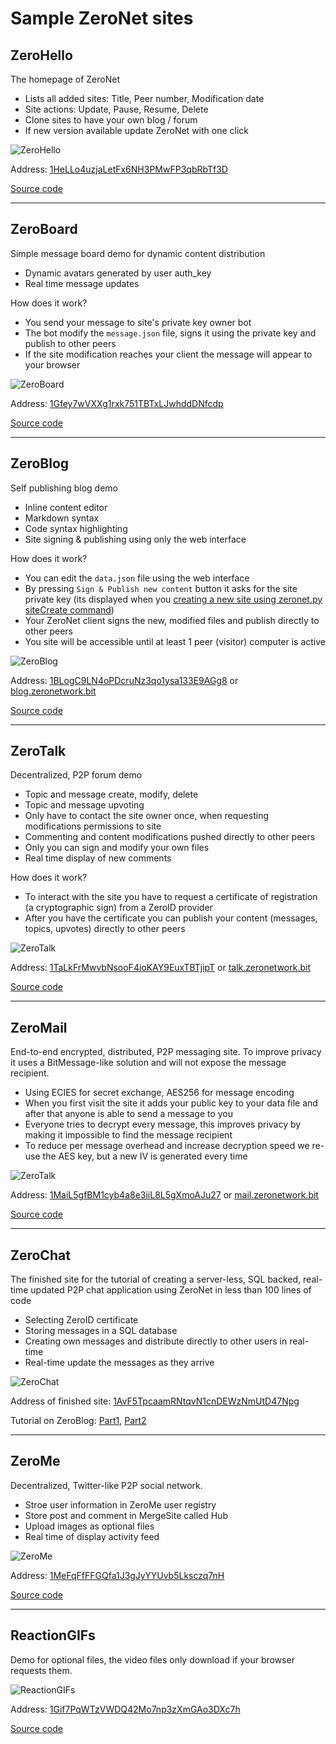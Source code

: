 # Sample ZeroNet sites

## ZeroHello

The homepage of ZeroNet

 - Lists all added sites: Title, Peer number, Modification date
 - Site actions: Update, Pause, Resume, Delete
 - Clone sites to have your own blog / forum
 - If new version available update ZeroNet with one click

![ZeroHello](/img/zerohello.png)

Address: [1HeLLo4uzjaLetFx6NH3PMwFP3qbRbTf3D](http://127.0.0.1:43110/1HeLLo4uzjaLetFx6NH3PMwFP3qbRbTf3D)

[Source code](https://github.com/HelloZeroNet/ZeroHello)

---

## ZeroBoard

Simple message board demo for dynamic content distribution

 - Dynamic avatars generated by user auth_key
 - Real time message updates

How does it work?

 - You send your message to site's private key owner bot
 - The bot modify the `message.json` file, signs it using the private key and publish to other peers
 - If the site modification reaches your client the message will appear to your browser

![ZeroBoard](/img/zeroboard.png)

Address: [1Gfey7wVXXg1rxk751TBTxLJwhddDNfcdp](http://127.0.0.1:43110/1Gfey7wVXXg1rxk751TBTxLJwhddDNfcdp)

[Source code](https://github.com/HelloZeroNet/ZeroBoard)


---

## ZeroBlog

Self publishing blog demo

 - Inline content editor
 - Markdown syntax
 - Code syntax highlighting
 - Site signing & publishing using only the web interface

How does it work?

 - You can edit the `data.json` file using the web interface
 - By pressing `Sign & Publish new content` button it asks for the site private key (its displayed when you [creating a new site using zeronet.py siteCreate command](create_new_site/))
 - Your ZeroNet client signs the new, modified files and publish directly to other peers
 - You site will be accessible until at least 1 peer (visitor) computer is active

![ZeroBlog](/img/zeroblog.png)

Address: [1BLogC9LN4oPDcruNz3qo1ysa133E9AGg8](http://127.0.0.1:43110/1BLogC9LN4oPDcruNz3qo1ysa133E9AGg8) or [blog.zeronetwork.bit](http://127.0.0.1:43110/blog.zeronetwork.bit)

[Source code](https://github.com/HelloZeroNet/ZeroBlog)


---

## ZeroTalk

Decentralized, P2P forum demo

 - Topic and message create, modify, delete
 - Topic and message upvoting
 - Only have to contact the site owner once, when requesting modifications permissions to site
 - Commenting and content modifications pushed directly to other peers
 - Only you can sign and modify your own files
 - Real time display of new comments

How does it work?

 - To interact with the site you have to request a certificate of registration (a cryptographic sign) from a ZeroID provider
 - After you have the certificate you can publish your content (messages, topics, upvotes) directly to other peers

![ZeroTalk](/img/zerotalk.png)

Address: [1TaLkFrMwvbNsooF4ioKAY9EuxTBTjipT](http://127.0.0.1:43110/1TaLkFrMwvbNsooF4ioKAY9EuxTBTjipT) or [talk.zeronetwork.bit](http://127.0.0.1:43110/talk.zeronetwork.bit)

[Source code](https://github.com/HelloZeroNet/ZeroTalk)

---

## ZeroMail

End-to-end encrypted, distributed, P2P messaging site. To improve privacy it uses a BitMessage-like solution and will not expose the message recipient.

 - Using ECIES for secret exchange, AES256 for message encoding
 - When you first visit the site it adds your public key to your data file and after that anyone is able to send a message to you
 - Everyone tries to decrypt every message, this improves privacy by making it impossible to find the message recipient
 - To reduce per message overhead and increase decryption speed we re-use the AES key, but a new IV is generated every time


![ZeroTalk](/img/zeromail.png)

Address: [1MaiL5gfBM1cyb4a8e3iiL8L5gXmoAJu27](http://127.0.0.1:43110/1MaiL5gfBM1cyb4a8e3iiL8L5gXmoAJu27) or [mail.zeronetwork.bit](http://127.0.0.1:43110/mail.zeronetwork.bit)

[Source code](https://github.com/HelloZeroNet/ZeroMail)

---

## ZeroChat

The finished site for the tutorial of creating a server-less, SQL backed, real-time updated P2P chat application using ZeroNet in less than 100 lines of code

 - Selecting ZeroID certificate
 - Storing messages in a SQL database
 - Creating own messages and distribute directly to other users in real-time
 - Real-time update the messages as they arrive

![ZeroChat](/img/zerochat.png)

Address of finished site: [1AvF5TpcaamRNtqvN1cnDEWzNmUtD47Npg](http://127.0.0.1:43110/1AvF5TpcaamRNtqvN1cnDEWzNmUtD47Npg)

Tutorial on ZeroBlog:
 [Part1](http://127.0.0.1:43110/Blog.ZeroNetwork.bit/?Post:43:ZeroNet+site+development+tutorial+1),
 [Part2](http://127.0.0.1:43110/Blog.ZeroNetwork.bit/?Post:46:ZeroNet+site+development+tutorial+2)

---

## ZeroMe

Decentralized, Twitter-like P2P social network.

 - Stroe user information in ZeroMe user registry
 - Store post and comment in MergeSite called Hub
 - Upload images as optional files
 - Real time of display activity feed
 
![ZeroMe](/img/zerome.png)

Address: [1MeFqFfFFGQfa1J3gJyYYUvb5Lksczq7nH](http://127.0.0.1:43110/1MeFqFfFFGQfa1J3gJyYYUvb5Lksczq7nH)

[Source code](https://github.com/HelloZeroNet/ZeroMe)

---

## ReactionGIFs

Demo for optional files, the video files only download if your browser requests them.

![ReactionGIFs](/img/reactiongifs.jpg)

Address: [1Gif7PqWTzVWDQ42Mo7np3zXmGAo3DXc7h](http://127.0.0.1:43110/1Gif7PqWTzVWDQ42Mo7np3zXmGAo3DXc7h)

[Source code](https://github.com/HelloZeroNet/ReactionGIFs)
